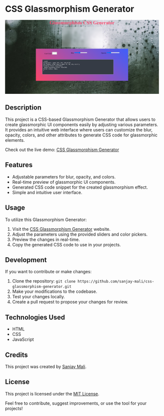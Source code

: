 # CSS Glassmorphism Generator

![CSS Glassmorphism Generator](https://github.com/sanjay-mali/css-glassmorphism-generator/blob/main/demo.png)

## Description

This project is a CSS-based Glassmorphism Generator that allows users to create glassmorphic UI components easily by adjusting various parameters. It provides an intuitive web interface where users can customize the blur, opacity, colors, and other attributes to generate CSS code for glassmorphic elements.

Check out the live demo: [CSS Glassmorphism Generator](https://sanjay-mali.github.io/css-glassmorphism-generator/)

## Features

- Adjustable parameters for blur, opacity, and colors.
- Real-time preview of glassmorphic UI components.
- Generated CSS code snippet for the created glassmorphism effect.
- Simple and intuitive user interface.

## Usage

To utilize this Glassmorphism Generator:

1. Visit the [CSS Glassmorphism Generator](https://sanjay-mali.github.io/css-glassmorphism-generator/) website.
2. Adjust the parameters using the provided sliders and color pickers.
3. Preview the changes in real-time.
4. Copy the generated CSS code to use in your projects.

## Development

If you want to contribute or make changes:

1. Clone the repository: `git clone https://github.com/sanjay-mali/css-glassmorphism-generator.git`
2. Make your modifications to the codebase.
3. Test your changes locally.
4. Create a pull request to propose your changes for review.

## Technologies Used

- HTML
- CSS
- JavaScript

## Credits

This project was created by [Sanjay Mali](https://github.com/sanjay-mali).

## License

This project is licensed under the [MIT License](LICENSE).

Feel free to contribute, suggest improvements, or use the tool for your projects!
